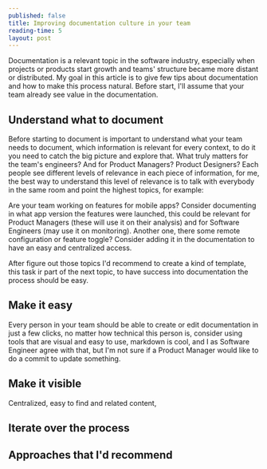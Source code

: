 ```yaml
---
published: false
title: Improving documentation culture in your team
reading-time: 5
layout: post
---
```


Documentation is a relevant topic in the software industry, especially when projects or products start growth and teams' structure became more distant or distributed. My goal in this article is to give few tips about documentation and how to make this process natural. Before start, I'll assume that your team already see value in the documentation.

## Understand what to document 
Before starting to document is important to understand what your team needs to document, which information is relevant for every context, to do it you need to catch the big picture and explore that. What truly matters for the team's engineers? And for Product Managers? Product Designers? Each people see different levels of relevance in each piece of information, for me, the best way to understand this level of relevance is to talk with everybody in the same room and point the highest topics, for example:

Are your team working on features for mobile apps? Consider documenting in what app version the features were launched, this could be relevant for Product Managers (these will use it on their analysis) and for Software Engineers (may use it on monitoring). Another one, there some remote configuration or feature toggle? Consider adding it in the documentation to have an easy and centralized access.

After figure out those topics I'd recommend to create a kind of template, this task ir part of the next topic, to have success into documentation the process should be easy.

## Make it easy
Every person in your team should be able to create or edit documentation in just a few clicks, no matter how technical this person is, consider using tools that are visual and easy to use, markdown is cool, and I as Software Engineer agree with that, but I'm not sure if a Product Manager would like to do a commit to update something.


## Make it visible
Centralized, easy to find and related content, 

## Iterate over the process


## Approaches that I'd recommend
